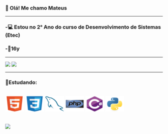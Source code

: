 ### 👋 Olá! Me chamo Mateus 
<hr>
<h3>
-💻 Estou no 2° Ano do curso de Desenvolvimento de Sistemas (Etec)
</h3>

<h3>
-🧨16y
</h3>

<hr>
 <div>   
  <img height="180em" src="https://github-readme-stats.vercel.app/api/top-langs/?username=mateus040&layout=compact&langs_count=16&theme=dracula"/>
  <img height="180em" src="https://github-readme-stats.vercel.app/api?username=mateus040&show_icons=true&theme=dracula&include_all_commits=true&count_private=true"/>
</div>

 <hr> 
  <h3>🌱Estudando: </h3>
  
  <div style="display: inline_block"><br>
    <img align="center" alt="HTML" height="50" width="60" src="https://raw.githubusercontent.com/devicons/devicon/master/icons/html5/html5-original.svg">
    <img align="center" alt="CSS" height="50" width="60" src="https://raw.githubusercontent.com/devicons/devicon/master/icons/css3/css3-original.svg">
    <img align="center" alt="MYSQL" height="50" width="60" src="https://raw.githubusercontent.com/devicons/devicon/master/icons/mysql/mysql-original.svg">
    <img align="center" alt="PHP" height="50" width="60" src="https://raw.githubusercontent.com/devicons/devicon/master/icons/php/php-original.svg">
    <img align="center" alt="Csharp" height="50" width="60" src="https://raw.githubusercontent.com/devicons/devicon/master/icons/csharp/csharp-original.svg">
    <img align="center" alt="Python" height="50" width="60" src="https://raw.githubusercontent.com/devicons/devicon/master/icons/python/python-original.svg">
  </div>
  
  #
  
  <div>
    <a href="https://instagram.com/mateus_moreno04" target="_blank"><img src="https://img.shields.io/badge/-Instagram-%23E4405F?style=for-the-           badge&logo=instagram&logoColor=white" target="_blank"></a>
  </div>
  
  
  
  
 
  


  
